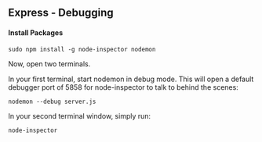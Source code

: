 ## Express - Debugging

#### Install Packages

```
sudo npm install -g node-inspector nodemon
```

Now, open two terminals.

In your first terminal, start nodemon in debug mode. This will open a default debugger port of 5858 for node-inspector to talk to behind the scenes:

```
nodemon --debug server.js
```

In your second terminal window, simply run:

```
node-inspector
```
